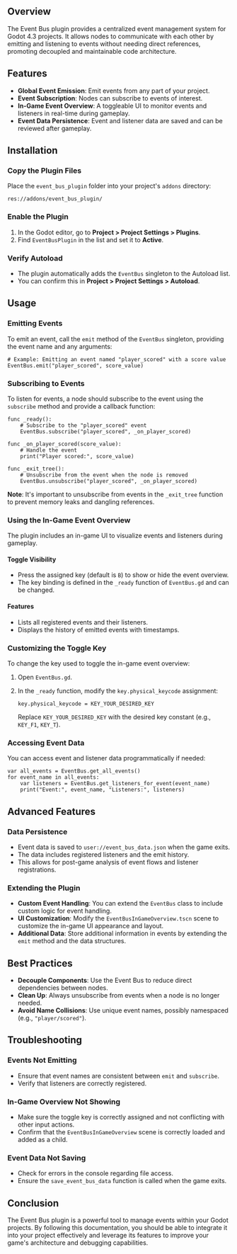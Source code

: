 ## Overview

The Event Bus plugin provides a centralized event management system for Godot 4.3 projects. It allows nodes to communicate with each other by emitting and listening to events without needing direct references, promoting decoupled and maintainable code architecture.

## Features

- **Global Event Emission**: Emit events from any part of your project.
- **Event Subscription**: Nodes can subscribe to events of interest.
- **In-Game Event Overview**: A toggleable UI to monitor events and listeners in real-time during gameplay.
- **Event Data Persistence**: Event and listener data are saved and can be reviewed after gameplay.

## Installation

### Copy the Plugin Files

Place the `event_bus_plugin` folder into your project's `addons` directory:

```
res://addons/event_bus_plugin/
```

### Enable the Plugin

1. In the Godot editor, go to **Project > Project Settings > Plugins**.
2. Find `EventBusPlugin` in the list and set it to **Active**.

### Verify Autoload

- The plugin automatically adds the `EventBus` singleton to the Autoload list.
- You can confirm this in **Project > Project Settings > Autoload**.

## Usage

### Emitting Events

To emit an event, call the `emit` method of the `EventBus` singleton, providing the event name and any arguments:

```gdscript
# Example: Emitting an event named "player_scored" with a score value
EventBus.emit("player_scored", score_value)
```

### Subscribing to Events

To listen for events, a node should subscribe to the event using the `subscribe` method and provide a callback function:

```gdscript
func _ready():
    # Subscribe to the "player_scored" event
    EventBus.subscribe("player_scored", _on_player_scored)

func _on_player_scored(score_value):
    # Handle the event
    print("Player scored:", score_value)

func _exit_tree():
    # Unsubscribe from the event when the node is removed
    EventBus.unsubscribe("player_scored", _on_player_scored)
```

**Note**: It's important to unsubscribe from events in the `_exit_tree` function to prevent memory leaks and dangling references.

### Using the In-Game Event Overview

The plugin includes an in-game UI to visualize events and listeners during gameplay.

#### Toggle Visibility

- Press the assigned key (default is `B`) to show or hide the event overview.
- The key binding is defined in the `_ready` function of `EventBus.gd` and can be changed.

#### Features

- Lists all registered events and their listeners.
- Displays the history of emitted events with timestamps.

### Customizing the Toggle Key

To change the key used to toggle the in-game event overview:

1. Open `EventBus.gd`.
2. In the `_ready` function, modify the `key.physical_keycode` assignment:

   ```gdscript
   key.physical_keycode = KEY_YOUR_DESIRED_KEY
   ```

   Replace `KEY_YOUR_DESIRED_KEY` with the desired key constant (e.g., `KEY_F1`, `KEY_T`).

### Accessing Event Data

You can access event and listener data programmatically if needed:

```gdscript
var all_events = EventBus.get_all_events()
for event_name in all_events:
    var listeners = EventBus.get_listeners_for_event(event_name)
    print("Event:", event_name, "Listeners:", listeners)
```

## Advanced Features

### Data Persistence

- Event data is saved to `user://event_bus_data.json` when the game exits.
- The data includes registered listeners and the emit history.
- This allows for post-game analysis of event flows and listener registrations.

### Extending the Plugin

- **Custom Event Handling**: You can extend the `EventBus` class to include custom logic for event handling.
- **UI Customization**: Modify the `EventBusInGameOverview.tscn` scene to customize the in-game UI appearance and layout.
- **Additional Data**: Store additional information in events by extending the `emit` method and the data structures.

## Best Practices

- **Decouple Components**: Use the Event Bus to reduce direct dependencies between nodes.
- **Clean Up**: Always unsubscribe from events when a node is no longer needed.
- **Avoid Name Collisions**: Use unique event names, possibly namespaced (e.g., `"player/scored"`).

## Troubleshooting

### Events Not Emitting

- Ensure that event names are consistent between `emit` and `subscribe`.
- Verify that listeners are correctly registered.

### In-Game Overview Not Showing

- Make sure the toggle key is correctly assigned and not conflicting with other input actions.
- Confirm that the `EventBusInGameOverview` scene is correctly loaded and added as a child.

### Event Data Not Saving

- Check for errors in the console regarding file access.
- Ensure the `save_event_bus_data` function is called when the game exits.

## Conclusion

The Event Bus plugin is a powerful tool to manage events within your Godot projects. By following this documentation, you should be able to integrate it into your project effectively and leverage its features to improve your game's architecture and debugging capabilities.
